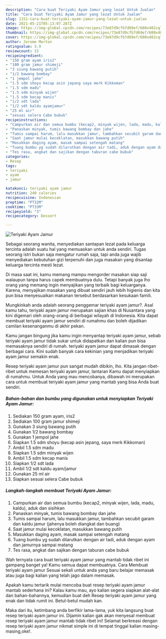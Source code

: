 ```yaml
---
description: "Cara buat Teriyaki Ayam Jamur yang lezat Untuk Jualan"
title: "Cara buat Teriyaki Ayam Jamur yang lezat Untuk Jualan"
slug: 1151-cara-buat-teriyaki-ayam-jamur-yang-lezat-untuk-jualan
date: 2021-05-21T05:13:07.287Z
image: https://img-global.cpcdn.com/recipes/73e87d9cfb7d69ef/680x482cq70/teriyaki-ayam-jamur-foto-resep-utama.jpg
thumbnail: https://img-global.cpcdn.com/recipes/73e87d9cfb7d69ef/680x482cq70/teriyaki-ayam-jamur-foto-resep-utama.jpg
cover: https://img-global.cpcdn.com/recipes/73e87d9cfb7d69ef/680x482cq70/teriyaki-ayam-jamur-foto-resep-utama.jpg
author: Jerome Morton
ratingvalue: 3.9
reviewcount: 15
recipeingredient:
- "150 gram ayam iris2"
- "100 gram jamur shimeji"
- "3 siung bawang putih"
- "1/2 bawang bombay"
- "1 jempol jahe"
- "1.5 sdm shoyu kecap asin jepang saya merk Kikkoman"
- "1.5 sdm madu"
- "1.5 sdm minyak wijen"
- "1.5 sdm kecap manis"
- "1/2 sdt lada"
- "1/2 sdt kaldu ayamjamur"
- "25 ml air"
- "sesuai selera Cabe bubuk"
recipeinstructions:
- "Campurkan air dan semua bumbu (kecap2, minyak wijen, lada, madu, kaldu), aduk dan sisihkan"
- "Panaskan minyak, tumis bawang bombay dan jahe"
- "Tumis sampai harum, lalu masukkan jamur, tambahkan secubit garam dan kaldu jamur (jahenya boleh diangkat dan buang)"
- "Saat jamur mulai kecoklatan, masukkan bawang putih"
- "Masukkan daging ayam, masak sampai setengah matang"
- "Tuang bumbu yg sudah dilarutkan dengan air tadi, aduk dengan ayam dan jamurnya sampai matang"
- "Tes rasa, angkat dan sajikan dengan taburan cabe bubuk"
categories:
- Resep
tags:
- teriyaki
- ayam
- jamur

katakunci: teriyaki ayam jamur 
nutrition: 240 calories
recipecuisine: Indonesian
preptime: "PT32M"
cooktime: "PT33M"
recipeyield: "3"
recipecategory: Dessert

---
```



![Teriyaki Ayam Jamur](https://img-global.cpcdn.com/recipes/73e87d9cfb7d69ef/680x482cq70/teriyaki-ayam-jamur-foto-resep-utama.jpg)

Sebagai seorang wanita, menyediakan santapan lezat pada keluarga tercinta adalah suatu hal yang memuaskan untuk anda sendiri. Tugas seorang istri bukan saja mengatur rumah saja, tapi anda juga wajib menyediakan kebutuhan gizi terpenuhi dan juga masakan yang disantap keluarga tercinta mesti lezat.

Di masa  saat ini, kamu memang mampu mengorder masakan siap saji walaupun tanpa harus capek membuatnya dulu. Tetapi banyak juga lho orang yang memang ingin menyajikan yang terbaik bagi keluarganya. Karena, menyajikan masakan yang dibuat sendiri jauh lebih higienis dan kita pun bisa menyesuaikan makanan tersebut berdasarkan kesukaan famili. 



Mungkinkah anda adalah seorang penggemar teriyaki ayam jamur?. Asal kamu tahu, teriyaki ayam jamur merupakan sajian khas di Nusantara yang kini digemari oleh orang-orang di berbagai wilayah di Indonesia. Kita dapat membuat teriyaki ayam jamur sendiri di rumahmu dan boleh dijadikan camilan kesenanganmu di akhir pekan.

Kamu jangan bingung jika kamu ingin menyantap teriyaki ayam jamur, sebab teriyaki ayam jamur tidak sukar untuk didapatkan dan kalian pun bisa memasaknya sendiri di rumah. teriyaki ayam jamur dapat dimasak dengan berbagai cara. Kini sudah banyak cara kekinian yang menjadikan teriyaki ayam jamur semakin enak.

Resep teriyaki ayam jamur pun sangat mudah dibikin, lho. Kita jangan ribet-ribet untuk memesan teriyaki ayam jamur, lantaran Kamu dapat menyiapkan di rumahmu. Untuk Anda yang mau mencobanya, dibawah ini merupakan cara untuk membuat teriyaki ayam jamur yang mantab yang bisa Anda buat sendiri.

<!--inarticleads1-->

##### Bahan-bahan dan bumbu yang digunakan untuk menyiapkan Teriyaki Ayam Jamur:

1. Sediakan 150 gram ayam, iris2
1. Sediakan 100 gram jamur shimeji
1. Gunakan 3 siung bawang putih
1. Gunakan 1/2 bawang bombay
1. Gunakan 1 jempol jahe
1. Siapkan 1.5 sdm shoyu (kecap asin jepang, saya merk Kikkoman)
1. Ambil 1.5 sdm madu
1. Siapkan 1.5 sdm minyak wijen
1. Ambil 1.5 sdm kecap manis
1. Siapkan 1/2 sdt lada
1. Ambil 1/2 sdt kaldu ayam/jamur
1. Gunakan 25 ml air
1. Siapkan sesuai selera Cabe bubuk




<!--inarticleads2-->

##### Langkah-langkah membuat Teriyaki Ayam Jamur:

1. Campurkan air dan semua bumbu (kecap2, minyak wijen, lada, madu, kaldu), aduk dan sisihkan
1. Panaskan minyak, tumis bawang bombay dan jahe
1. Tumis sampai harum, lalu masukkan jamur, tambahkan secubit garam dan kaldu jamur (jahenya boleh diangkat dan buang)
1. Saat jamur mulai kecoklatan, masukkan bawang putih
1. Masukkan daging ayam, masak sampai setengah matang
1. Tuang bumbu yg sudah dilarutkan dengan air tadi, aduk dengan ayam dan jamurnya sampai matang
1. Tes rasa, angkat dan sajikan dengan taburan cabe bubuk




Wah ternyata cara buat teriyaki ayam jamur yang mantab tidak ribet ini gampang banget ya! Kamu semua dapat membuatnya. Cara Membuat teriyaki ayam jamur Sesuai sekali untuk anda yang baru belajar memasak atau juga bagi kalian yang telah jago dalam memasak.

Apakah kamu tertarik mulai mencoba buat resep teriyaki ayam jamur mantab sederhana ini? Kalau kamu mau, ayo kalian segera siapkan alat-alat dan bahan-bahannya, kemudian buat deh Resep teriyaki ayam jamur yang enak dan tidak rumit ini. Betul-betul mudah kan. 

Maka dari itu, ketimbang anda berfikir lama-lama, yuk kita langsung buat resep teriyaki ayam jamur ini. Dijamin kalian gak akan menyesal membuat resep teriyaki ayam jamur mantab tidak ribet ini! Selamat berkreasi dengan resep teriyaki ayam jamur nikmat simple ini di tempat tinggal kalian masing-masing,oke!.

